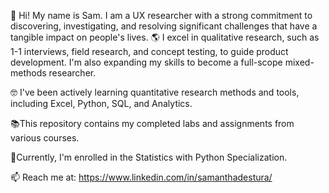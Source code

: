 👋 Hi! My name is Sam. I am a UX researcher with a strong commitment to discovering, investigating, and resolving significant challenges that have a tangible impact on people's lives. 🌎 I excel in qualitative research, such as 1-1 interviews, field research, and concept testing, to guide product development. I'm also expanding my skills to become a full-scope mixed-methods researcher.

🤓 I've been actively learning quantitative research methods and tools, including Excel, Python, SQL, and Analytics.

📚This repository contains my completed labs and assignments from various courses.

🐍Currently, I'm enrolled in the Statistics with Python Specialization.

📫 Reach me at: https://www.linkedin.com/in/samanthadestura/

<!---
sdestura/sdestura is a ✨ special ✨ repository because its `README.md` (this file) appears on your GitHub profile.
You can click the Preview link to take a look at your changes.
--->
